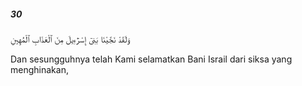 ##### 30

<span class="ayah">وَلَقَدْ نَجَّيْنَا بَنِىٓ إِسْرَٰٓءِيلَ مِنَ ٱلْعَذَابِ ٱلْمُهِينِ</span>

<span class="ayah_translation">Dan sesungguhnya telah Kami selamatkan Bani Israil dari siksa yang menghinakan,</span>
